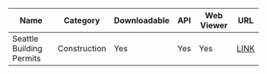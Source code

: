 | Name | Category | Downloadable | API | Web Viewer | URL |
| ---  | ---      | ---          | --- | ---        | --- |
| Seattle Building Permits | Construction | Yes | Yes | Yes | [LINK](https://data.seattle.gov/Permitting/Building-Permits-Current/mags-97de)
